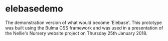 # elebasedemo
The demonstration version of what would become 'Elebase'. This prototype was built using the Bulma CSS framework and was used in a presentation of the Nellie's Nursery website project on Thursday 25th January 2018.
